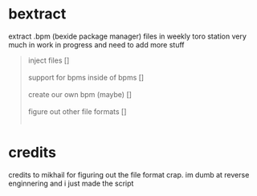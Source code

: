 # bextract
extract .bpm (bexide package manager) files in weekly toro station
very much in work in progress and need to add more stuff
> inject files []
<br></br>
> support for bpms inside of bpms []
<br></br>
> create our own bpm (maybe) []
<br></br>
> figure out other file formats []
<br></br>
# credits
credits to mikhail for figuring out the file format crap.
im dumb at reverse enginnering and i just made the script
